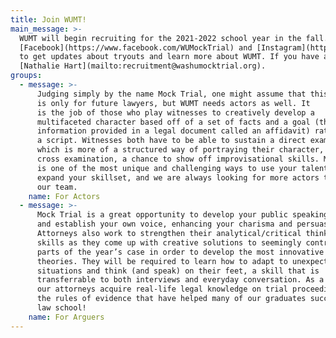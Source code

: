 ```yaml
---
title: Join WUMT!
main_message: >-
  WUMT will begin recruiting for the 2021-2022 school year in the fall. You can follow us on 
  [Facebook](https://www.facebook.com/WUMockTrial) and [Instagram](https://www.instagram.com/washumocktrial) 
  to get updates about tryouts and learn more about WUMT. If you have any questions, please email our Recruitment Chair, 
  [Nathalie Hart](mailto:recruitment@washumocktrial.org).
groups:
  - message: >-
      Judging simply by the name Mock Trial, one might assume that this activity
      is only for future lawyers, but WUMT needs actors as well. It
      is the job of those who play witnesses to creatively develop a
      multifaceted character based off of a set of facts and a goal (the
      information provided in a legal document called an affidavit) rather than
      a script. Witnesses both have to be able to sustain a direct examination,
      which is more of a structured way of portraying their character, and a
      cross examination, a chance to show off improvisational skills. Mock Trial
      is one of the most unique and challenging ways to use your talents and
      expand your skillset, and we are always looking for more actors to join
      our team.
    name: For Actors
  - message: >-
      Mock Trial is a great opportunity to develop your public speaking skills
      and establish your own voice, enhancing your charisma and persuasiveness.
      Attorneys also work to strengthen their analytical/critical thinking
      skills as they come up with creative solutions to seemingly contradictory
      parts of the year’s case in order to develop the most innovative case
      theories. They will be required to learn how to adapt to unexpected
      situations and think (and speak) on their feet, a skill that is
      transferrable to both interviews and everyday conversation. As a bonus,
      our attorneys acquire real-life legal knowledge on trial proceedings and
      the rules of evidence that have helped many of our graduates succeed in
      law school!
    name: For Arguers
---
```


